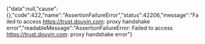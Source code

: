 {"data":null,"cause":{},"code":422,"name":"AssertionFailureError","status":42206,"message":"Failed to access https://trust.douyin.com: proxy handshake error","readableMessage":"AssertionFailureError: Failed to access https://trust.douyin.com: proxy handshake error"}